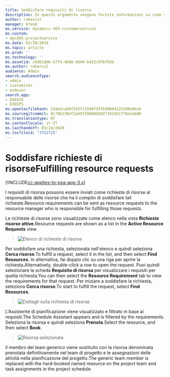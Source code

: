 ```yaml
---
title: Soddisfare requisiti di risorsa
description: In questo argomento vengono fornite informazioni su come soddisfare requisiti di risorsa.
author: ruhercul
manager: kfend
ms.service: dynamics-365-customerservice
ms.custom:
- dyn365-projectservice
ms.date: 03/28/2019
ms.topic: article
ms.prod: ''
ms.technology: ''
ms.assetid: c6d61db6-b7f4-4b88-b894-b422c9fbf03d
ms.author: ruhercul
audience: Admin
search.audienceType:
- admin
- customizer
- enduser
search.app:
- D365CE
- D365PS
ms.openlocfilehash: 23ab3ca56f242fc1940f29fb50b04125300e04ab
ms.sourcegitcommit: 8c786230ef2a497280885b827162561776e2eb00
ms.translationtype: HT
ms.contentlocale: it-IT
ms.lasthandoff: 03/24/2020
ms.locfileid: "3752725"
---
```

# <a name="fulfilling-resource-requests"></a><span data-ttu-id="3a915-103">Soddisfare richieste di risorse</span><span class="sxs-lookup"><span data-stu-id="3a915-103">Fulfilling resource requests</span></span>

[!INCLUDE[cc-applies-to-psa-app-3.x](../includes/cc-applies-to-psa-app-3x.md)]

<span data-ttu-id="3a915-104">I requisiti di risorsa possono essere inviati come richieste di risorse al responsabile delle risorse che ha il compito di soddisfare tali richieste.</span><span class="sxs-lookup"><span data-stu-id="3a915-104">Resource requirements can be sent as resource requests to the resource manager who is responsible for fulfilling those requests.</span></span>

<span data-ttu-id="3a915-105">Le richieste di risorse sono visualizzate come elenco nella vista **Richieste risorse attive**.</span><span class="sxs-lookup"><span data-stu-id="3a915-105">Resource requests are shown as a list in the **Active Resource Requests** view.</span></span>

> ![Elenco di richieste di risorse](media/Resource-Management-image59.png)

<span data-ttu-id="3a915-107">Per soddisfare una richiesta, selezionala nell'elenco e quindi seleziona **Cerca risorse**.</span><span class="sxs-lookup"><span data-stu-id="3a915-107">To fulfill a request, select it in the list, and then select **Find Resources**.</span></span> <span data-ttu-id="3a915-108">In alternativa, fai doppio clic su una riga per aprire la richiesta.</span><span class="sxs-lookup"><span data-stu-id="3a915-108">Alternatively, double-click a row to open the request.</span></span> <span data-ttu-id="3a915-109">Puoi quindi selezionare la scheda **Requisito di risorsa** per visualizzare i requisiti per quella richiesta.</span><span class="sxs-lookup"><span data-stu-id="3a915-109">You can then select the **Resource Requirement** tab to view the requirements for that request.</span></span> <span data-ttu-id="3a915-110">Per iniziare a soddisfare la richiesta, seleziona **Cerca risorse**.</span><span class="sxs-lookup"><span data-stu-id="3a915-110">To start to fulfill the request, select **Find Resources**.</span></span>

> ![Dettagli sulla richiesta di risorse](media/Resource-Management-image60.png)

<span data-ttu-id="3a915-112">L'Assistente di pianificazione viene visualizzato e filtrato in base ai requisiti.</span><span class="sxs-lookup"><span data-stu-id="3a915-112">The Schedule Assistant appears and is filtered by the requirements.</span></span> <span data-ttu-id="3a915-113">Seleziona la risorsa e quindi seleziona **Prenota**.</span><span class="sxs-lookup"><span data-stu-id="3a915-113">Select the resource, and then select **Book**.</span></span>

> ![Risorsa selezionata](media/Resource-Management-image61.png)

<span data-ttu-id="3a915-115">Il membro del team generico viene sostituito con la risorsa denominata prenotata definitivamente nel team di progetto e le assegnazioni delle attività nella pianificazione del progetto.</span><span class="sxs-lookup"><span data-stu-id="3a915-115">The generic team member is replaced with the hard-booked named resource on the project team and task assignments in the project schedule.</span></span>
